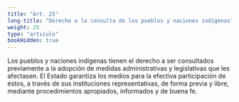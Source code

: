 ```yaml
---
title: "Art. 25"
long-title: "Derecho a la consulta de los pueblos y naciones indígenas"
weight: 25
type: "articulo"
bookHidden: true
---
```

Los pueblos y naciones indígenas tienen el derecho a ser consultados previamente a la adopción de medidas administrativas y legislativas que les afectasen. El Estado garantiza los medios para la efectiva participación de éstos, a través de sus instituciones representativas, de forma previa y libre, mediante procedimientos apropiados, informados y de buena fe.
